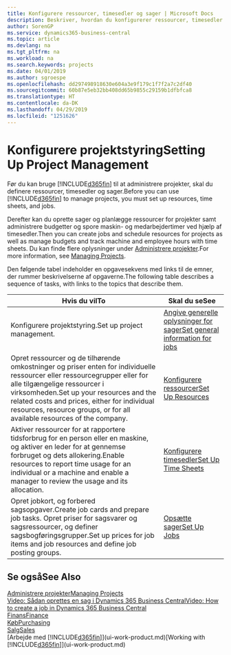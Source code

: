 ```yaml
---
title: Konfigurere ressourcer, timesedler og sager | Microsoft Docs
description: Beskriver, hvordan du konfigurerer ressourcer, timesedler og sager til at administrere projekter.
author: SorenGP
ms.service: dynamics365-business-central
ms.topic: article
ms.devlang: na
ms.tgt_pltfrm: na
ms.workload: na
ms.search.keywords: projects
ms.date: 04/01/2019
ms.author: sgroespe
ms.openlocfilehash: dd297498918630e604a3e9f179c1f7f2a7c2df40
ms.sourcegitcommit: 60b87e5eb32bb408dd65b9855c29159b1dfbfca8
ms.translationtype: HT
ms.contentlocale: da-DK
ms.lasthandoff: 04/29/2019
ms.locfileid: "1251626"
---
```

# <a name="setting-up-project-management"></a><span data-ttu-id="f5e8c-103">Konfigurere projektstyring</span><span class="sxs-lookup"><span data-stu-id="f5e8c-103">Setting Up Project Management</span></span>
<span data-ttu-id="f5e8c-104">Før du kan bruge [!INCLUDE[d365fin](includes/d365fin_md.md)] til at administrere projekter, skal du definere ressourcer, timesedler og sager.</span><span class="sxs-lookup"><span data-stu-id="f5e8c-104">Before you can use [!INCLUDE[d365fin](includes/d365fin_md.md)] to manage projects, you must set up resources, time sheets, and jobs.</span></span>

<span data-ttu-id="f5e8c-105">Derefter kan du oprette sager og planlægge ressourcer for projekter samt administrere budgetter og spore maskin- og medarbejdertimer ved hjælp af timesedler.</span><span class="sxs-lookup"><span data-stu-id="f5e8c-105">Then you can create jobs and schedule resources for projects as well as manage budgets and track machine and employee hours with time sheets.</span></span> <span data-ttu-id="f5e8c-106">Du kan finde flere oplysninger under [Administrere projekter](projects-manage-projects.md).</span><span class="sxs-lookup"><span data-stu-id="f5e8c-106">For more information, see [Managing Projects](projects-manage-projects.md).</span></span>  

<span data-ttu-id="f5e8c-107">Den følgende tabel indeholder en opgavesekvens med links til de emner, der rummer beskrivelserne af opgaverne.</span><span class="sxs-lookup"><span data-stu-id="f5e8c-107">The following table describes a sequence of tasks, with links to the topics that describe them.</span></span>

| <span data-ttu-id="f5e8c-108">Hvis du vil</span><span class="sxs-lookup"><span data-stu-id="f5e8c-108">To</span></span> | <span data-ttu-id="f5e8c-109">Skal du se</span><span class="sxs-lookup"><span data-stu-id="f5e8c-109">See</span></span> |
| --- | --- |
| <span data-ttu-id="f5e8c-110">Konfigurere projektstyring.</span><span class="sxs-lookup"><span data-stu-id="f5e8c-110">Set up project management.</span></span>|[<span data-ttu-id="f5e8c-111">Angive generelle oplysninger for sager</span><span class="sxs-lookup"><span data-stu-id="f5e8c-111">Set general information for jobs</span></span>](projects-how-setup-jobs.md#to-set-general-information-for-jobs)|
| <span data-ttu-id="f5e8c-112">Opret ressourcer og de tilhørende omkostninger og priser enten for individuelle ressourcer eller ressourcegrupper eller for alle tilgængelige ressourcer i virksomheden.</span><span class="sxs-lookup"><span data-stu-id="f5e8c-112">Set up your resources and the related costs and prices, either for individual resources, resource groups, or for all available resources of the company.</span></span> |[<span data-ttu-id="f5e8c-113">Konfigurere ressourcer</span><span class="sxs-lookup"><span data-stu-id="f5e8c-113">Set Up Resources</span></span>](projects-how-setup-resources.md) |
| <span data-ttu-id="f5e8c-114">Aktiver ressourcer for at rapportere tidsforbrug for en person eller en maskine, og aktiver en leder for at gennemse forbruget og dets allokering.</span><span class="sxs-lookup"><span data-stu-id="f5e8c-114">Enable resources to report time usage for an individual or a machine and enable a manager to review the usage and its allocation.</span></span> |[<span data-ttu-id="f5e8c-115">Konfigurere timesedler</span><span class="sxs-lookup"><span data-stu-id="f5e8c-115">Set Up Time Sheets</span></span>](projects-how-setup-time-sheets.md) |
| <span data-ttu-id="f5e8c-116">Opret jobkort, og forbered sagsopgaver.</span><span class="sxs-lookup"><span data-stu-id="f5e8c-116">Create job cards and prepare job tasks.</span></span> <span data-ttu-id="f5e8c-117">Opret priser for sagsvarer og sagsressourcer, og definer sagsbogføringsgrupper.</span><span class="sxs-lookup"><span data-stu-id="f5e8c-117">Set up prices for job items and job resources and define job posting groups.</span></span> |[<span data-ttu-id="f5e8c-118">Opsætte sager</span><span class="sxs-lookup"><span data-stu-id="f5e8c-118">Set Up Jobs</span></span>](projects-how-setup-jobs.md) |

## <a name="see-also"></a><span data-ttu-id="f5e8c-119">Se også</span><span class="sxs-lookup"><span data-stu-id="f5e8c-119">See Also</span></span>

[<span data-ttu-id="f5e8c-120">Administrere projekter</span><span class="sxs-lookup"><span data-stu-id="f5e8c-120">Managing Projects</span></span>](projects-manage-projects.md)  
[<span data-ttu-id="f5e8c-121">Video: Sådan oprettes en sag i Dynamics 365 Business Central</span><span class="sxs-lookup"><span data-stu-id="f5e8c-121">Video: How to create a job in Dynamics 365 Business Central</span></span>](https://www.youtube.com/watch?v=VqaPWr7BWmw)  
[<span data-ttu-id="f5e8c-122">Finans</span><span class="sxs-lookup"><span data-stu-id="f5e8c-122">Finance</span></span>](finance.md)  
[<span data-ttu-id="f5e8c-123">Køb</span><span class="sxs-lookup"><span data-stu-id="f5e8c-123">Purchasing</span></span>](purchasing-manage-purchasing.md)  
[<span data-ttu-id="f5e8c-124">Salg</span><span class="sxs-lookup"><span data-stu-id="f5e8c-124">Sales</span></span>](sales-manage-sales.md)  
<span data-ttu-id="f5e8c-125">[Arbejde med [!INCLUDE[d365fin](includes/d365fin_md.md)]](ui-work-product.md)</span><span class="sxs-lookup"><span data-stu-id="f5e8c-125">[Working with [!INCLUDE[d365fin](includes/d365fin_md.md)]](ui-work-product.md)</span></span>  
